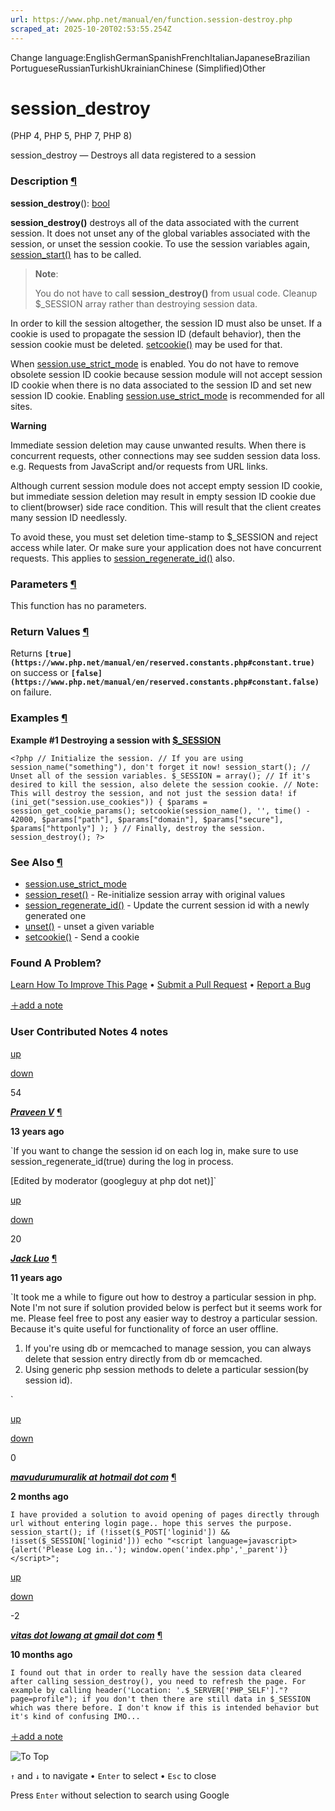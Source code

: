 ```yaml
---
url: https://www.php.net/manual/en/function.session-destroy.php
scraped_at: 2025-10-20T02:53:55.254Z
---
```


Change language:EnglishGermanSpanishFrenchItalianJapaneseBrazilian PortugueseRussianTurkishUkrainianChinese (Simplified)Other

# session\_destroy

(PHP 4, PHP 5, PHP 7, PHP 8)

session\_destroy — Destroys all data registered to a session

### Description [¶](https://www.php.net/manual/en/function.session-destroy.php\#refsect1-function.session-destroy-description)

**session\_destroy**(): [bool](https://www.php.net/manual/en/language.types.boolean.php)

**session\_destroy()** destroys all of the data associated
with the current session. It does not unset any of the global variables
associated with the session, or unset the session cookie.
To use the session variables again, [session\_start()](https://www.php.net/manual/en/function.session-start.php) has
to be called.


> **Note**:
>
> You do not have to call **session\_destroy()** from usual
> code. Cleanup $\_SESSION array rather than destroying session data.

In order to kill the session altogether, the
session ID must also be unset. If a cookie is used to propagate the
session ID (default behavior), then the session cookie must be deleted.
[setcookie()](https://www.php.net/manual/en/function.setcookie.php) may be used for that.


When [session.use\_strict\_mode](https://www.php.net/manual/en/session.configuration.php#ini.session.use-strict-mode)
is enabled. You do not have to remove obsolete session ID cookie because
session module will not accept session ID cookie when there is no
data associated to the session ID and set new session ID cookie.
Enabling [session.use\_strict\_mode](https://www.php.net/manual/en/session.configuration.php#ini.session.use-strict-mode)
is recommended for all sites.


**Warning**

Immediate session deletion may cause unwanted results. When there is
concurrent requests, other connections may see sudden session data
loss. e.g. Requests from JavaScript and/or requests from URL links.


Although current session module does not accept empty session ID
cookie, but immediate session deletion may result in empty session ID
cookie due to client(browser) side race condition. This will result
that the client creates many session ID needlessly.


To avoid these, you must set deletion time-stamp to $\_SESSION and
reject access while later. Or make sure your application does not
have concurrent requests. This applies to [session\_regenerate\_id()](https://www.php.net/manual/en/function.session-regenerate-id.php) also.


### Parameters [¶](https://www.php.net/manual/en/function.session-destroy.php\#refsect1-function.session-destroy-parameters)

This function has no parameters.

### Return Values [¶](https://www.php.net/manual/en/function.session-destroy.php\#refsect1-function.session-destroy-returnvalues)

Returns **`[true](https://www.php.net/manual/en/reserved.constants.php#constant.true)`** on success or **`[false](https://www.php.net/manual/en/reserved.constants.php#constant.false)`** on failure.


### Examples [¶](https://www.php.net/manual/en/function.session-destroy.php\#refsect1-function.session-destroy-examples)

**Example #1 Destroying a session with [$\_SESSION](https://www.php.net/manual/en/reserved.variables.session.php)**

`<?php
// Initialize the session.
// If you are using session_name("something"), don't forget it now!
session_start();
// Unset all of the session variables.
$_SESSION = array();
// If it's desired to kill the session, also delete the session cookie.
// Note: This will destroy the session, and not just the session data!
if (ini_get("session.use_cookies")) {
    $params = session_get_cookie_params();
    setcookie(session_name(), '', time() - 42000,
        $params["path"], $params["domain"],
        $params["secure"], $params["httponly"]
    );
}
// Finally, destroy the session.
session_destroy();
?>`

### See Also [¶](https://www.php.net/manual/en/function.session-destroy.php\#refsect1-function.session-destroy-seealso)

- [session.use\_strict\_mode](https://www.php.net/manual/en/session.configuration.php#ini.session.use-strict-mode)
- [session\_reset()](https://www.php.net/manual/en/function.session-reset.php) \- Re-initialize session array with original values
- [session\_regenerate\_id()](https://www.php.net/manual/en/function.session-regenerate-id.php) \- Update the current session id with a newly generated one
- [unset()](https://www.php.net/manual/en/function.unset.php) \- unset a given variable
- [setcookie()](https://www.php.net/manual/en/function.setcookie.php) \- Send a cookie

### Found A Problem?

[Learn How To Improve This Page](https://github.com/php/doc-base/blob/master/README.md "This will take you to our contribution guidelines on GitHub")
•
[Submit a Pull Request](https://github.com/php/doc-en/blob/master/reference/session/functions/session-destroy.xml)
•
[Report a Bug](https://github.com/php/doc-en/issues/new?body=From%20manual%20page:%20https:%2F%2Fphp.net%2Ffunction.session-destroy%0A%0A---)

[＋add a note](https://www.php.net/manual/add-note.php?sect=function.session-destroy&repo=en&redirect=https://www.php.net/manual/en/function.session-destroy.php)

### User Contributed Notes 4 notes

[up](https://www.php.net/manual/vote-note.php?id=110043&page=function.session-destroy&vote=up "Vote up!")

[down](https://www.php.net/manual/vote-note.php?id=110043&page=function.session-destroy&vote=down "Vote down!")

54


[**_Praveen V_**](https://www.php.net/manual/en/function.session-destroy.php#110043) [¶](https://www.php.net/manual/en/function.session-destroy.php#110043)

**13 years ago**

`If you want to change the session id on each log in, make sure to use session_regenerate_id(true) during the log in process.
<?php
session_start();
session_regenerate_id(true);
?>
[Edited by moderator (googleguy at php dot net)]`

[up](https://www.php.net/manual/vote-note.php?id=114709&page=function.session-destroy&vote=up "Vote up!")

[down](https://www.php.net/manual/vote-note.php?id=114709&page=function.session-destroy&vote=down "Vote down!")

20


[**_Jack Luo_**](https://www.php.net/manual/en/function.session-destroy.php#114709) [¶](https://www.php.net/manual/en/function.session-destroy.php#114709)

**11 years ago**

`It took me a while to figure out how to destroy a particular session in php. Note I'm not sure if solution provided below is perfect but it seems work for me. Please feel free to post any easier way to destroy a particular session. Because it's quite useful for functionality of force an user offline.
1. If you're using db or memcached to manage session, you can always delete that session entry directly from db or memcached.
2. Using generic php session methods to delete a particular session(by session id).
<?php
$session_id_to_destroy = 'nill2if998vhplq9f3pj08vjb1';
// 1. commit session if it's started.
if (session_id()) {
    session_commit();
}
// 2. store current session id
session_start();
$current_session_id = session_id();
session_commit();
// 3. hijack then destroy session specified.
session_id($session_id_to_destroy);
session_start();
session_destroy();
session_commit();
// 4. restore current session id. If don't restore it, your current session will refer to the session you just destroyed!
session_id($current_session_id);
session_start();
session_commit();
?>`

[up](https://www.php.net/manual/vote-note.php?id=130441&page=function.session-destroy&vote=up "Vote up!")

[down](https://www.php.net/manual/vote-note.php?id=130441&page=function.session-destroy&vote=down "Vote down!")

0


[**_mavudurumuralik at hotmail dot com_**](https://www.php.net/manual/en/function.session-destroy.php#130441) [¶](https://www.php.net/manual/en/function.session-destroy.php#130441)

**2 months ago**

`I have provided a solution to avoid opening of pages directly through url without entering login page.. hope this serves the purpose.
session_start();
if (!isset($_POST['loginid']) && !isset($_SESSION['loginid']))
    echo "<script language=javascript>{alert('Please Log in..'); window.open('index.php','_parent')}</script>";`

[up](https://www.php.net/manual/vote-note.php?id=129863&page=function.session-destroy&vote=up "Vote up!")

[down](https://www.php.net/manual/vote-note.php?id=129863&page=function.session-destroy&vote=down "Vote down!")

 -2


[**_vitas dot lowang at gmail dot com_**](https://www.php.net/manual/en/function.session-destroy.php#129863) [¶](https://www.php.net/manual/en/function.session-destroy.php#129863)

**10 months ago**

`I found out that in order to really have the session data cleared after calling session_destroy(), you need to refresh the page. For example by calling
header('Location: '.$_SERVER['PHP_SELF']."?page=profile");
if you don't then there are still data in $_SESSION which was there before. I don't know if this is intended behavior but it's kind of confusing IMO...`

[＋add a note](https://www.php.net/manual/add-note.php?sect=function.session-destroy&repo=en&redirect=https://www.php.net/manual/en/function.session-destroy.php)

![To Top](https://www.php.net/images/to-top@2x.png)

`↑` and `↓` to navigate •
`Enter` to select •
`Esc` to close


Press `Enter` without
selection to search using Google